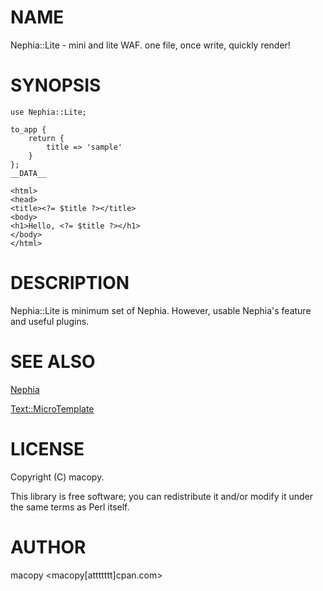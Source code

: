 # NAME

Nephia::Lite - mini and lite WAF. one file, once write, quickly render!

# SYNOPSIS

    use Nephia::Lite;

    to_app {
        return {
            title => 'sample'
        }
    };
    __DATA__

    <html>
    <head>
    <title><?= $title ?></title>
    <body>
    <h1>Hello, <?= $title ?></h1>
    </body>
    </html>

# DESCRIPTION

Nephia::Lite is minimum set of Nephia.
However, usable Nephia's feature and useful plugins.

# SEE ALSO

[Nephia](http://search.cpan.org/perldoc?Nephia)

[Text::MicroTemplate](http://search.cpan.org/perldoc?Text::MicroTemplate)

# LICENSE

Copyright (C) macopy.

This library is free software; you can redistribute it and/or modify
it under the same terms as Perl itself.

# AUTHOR

macopy <macopy\[attttttt\]cpan.com>
